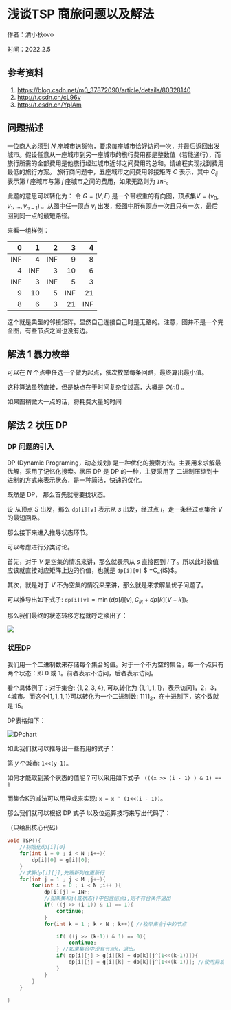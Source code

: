 # 浅谈TSP 商旅问题以及解法

作者：清小秋ovo

时间：2022.2.5

## 参考资料

1. https://blog.csdn.net/m0_37872090/article/details/80328140
2. http://t.csdn.cn/cL96v
3. http://t.csdn.cn/YplAm

## 问题描述

一位商人必须到 $N$ 座城市送货物，要求每座城市恰好访问一次，并最后返回出发城市。假设任意从一座城市到另一座城市的旅行费用都是整数值（若能通行），而旅行所需的全部费用是他旅行经过城市近邻之间费用的总和。请编程实现找到费用最低的旅行方案。
旅行商问题中，五座城市之间费用邻接矩阵 $C$ 表示，其中 $C_{i j}$ 表示第 $i$ 座城市与第 $j$ 座城市之间的费用，如果无路则为 `INF`。

此题的意思可以转化为： 令 $G=(V, E)$ 是一个带权重的有向图，顶点集$V=(v_0, v_1, ..., v_{n-1})$ 。从图中任一顶点 $v_i$ 出发，经图中所有顶点一次且只有一次，最后回到同一点的最短路径。

来看一组样例：

| 0 | 1 | 2 | 3 | 4 |
| -----------: | -----------: | -----------: | -----------: | -----------: |
| INF | 4 | INF | 9 | 8 |
| 4 | INF | 3 | 10 | 6 |
| INF | 3 | INF | 5 | 3 |
| 9 | 10 | 5 | INF | 21 |
|  8| 6 | 3 | 21 | INF |

这个就是典型的邻接矩阵。显然自己连接自己时是无路的。注意，图并不是一个完全图，有些节点之间也没有边。

## 解法 $1$ 暴力枚举

可以在 $N$ 个点中任选一个做为起点，依次枚举每条回路，最终算出最小值。

这种算法虽然直接，但是缺点在于时间复杂度过高，大概是 $O(n!)$ 。

如果图稍微大一点的话，将耗费大量的时间

## 解法 $2$ 状压 DP

### DP 问题的引入

DP (Dynamic Programing，动态规划) 是一种优化的搜索方法。主要用来求解最优解，采用了记忆化搜索。状压 DP 是 DP 的一种，主要采用了 二进制压缩到十进制的方式来表示状态，是一种简洁，快速的优化。

既然是 DP， 那么首先就需要找状态。

设 从顶点 $S$ 出发，那么 `dp[i][v]` 表示从 $s$ 出发，经过点 $i$，走一条经过点集合 $V$ 的最短回路。

那么接下来进入推导状态环节。

可以考虑进行分类讨论。

首先，对于 $V$ 是空集的情况来讲，那么就表示从 $s$ 直接回到 $i$ 了。所以此时数值应该就直接对应矩阵上边的价值，也就是 `dp[i][0]` $ =C_{iS}$。

其次，就是对于 $V$ 不为空集的情况来来讲，那么就是来求解最优子问题了。

可以推导出如下式子: `dp[i][v]`$= \min (dp[i][v], C_{ik}+dp[k][V-k])$。

那么我们最终的状态转移方程就呼之欲出了：

![](https://img-blog.csdnimg.cn/20190923192452307.png)


### 状压DP

我们用一个二进制数来存储每个集合的值。对于一个不为空的集合，每一个点只有两个状态：即 $0$ 或 $1$。前者表示不访问，后者表示访问。

看个具体例子：对于集合: {$1,2,3,4$}, 可以转化为 {$1,1,1,1$}，表示访问1，2，3，4城市。而这个{$1,1,1,1$}可以转化为一个二进制数: $1111_{2}$，在十进制下，这个数就是 $15$。

DP表格如下：

![DPchart](https://img-blog.csdnimg.cn/20190923200357348.png?x-oss-process=image/watermark,type_ZmFuZ3poZW5naGVpdGk,shadow_10,text_aHR0cHM6Ly9ibG9nLmNzZG4ubmV0L3FxXzM5NTU5NjQx,size_16,color_FFFFFF,t_70)

如此我们就可以推导出一些有用的式子：

第 $y$ 个城市: `1<<(y-1)`。

如何才能取到某个状态的值呢？可以采用如下式子 ` (((x >> (i - 1) ) & 1) == 1`

而集合K的减法可以用异或来实现: `x = x ^ (1<<(i - 1))`。


那么我们就可以根据 DP 式子 以及位运算技巧来写出代码了：

（只给出核心代码）

```cpp
void TSP(){
    //初始化dp[i][0]
    for(int i = 0 ; i < N ;i++){
        dp[i][0] = g[i][0];
    }
    //求解dp[i][j],先跟新列在更新行
    for(int j = 1 ; j < M ;j++){
        for(int i = 0 ; i < N ;i++ ){
            dp[i][j] = INF;
            //如果集和j(或状态j)中包含结点i,则不符合条件退出
            if( ((j >> (i-1)) & 1) == 1){
                continue;
            }
            for(int k = 1 ; k < N ; k++){ //枚举集合j中的节点

                if( ((j >> (k-1)) & 1) == 0){
                    continue;
                } //如果集合中没有节点k，退出。
                if( dp[i][j] > g[i][k] + dp[k][j^(1<<(k-1))]){
                    dp[i][j] = g[i][k] + dp[k][j^(1<<(k-1))]; //使用异或去掉集合j中的节点k。
                }
            }
        }
    }
 
}
```


